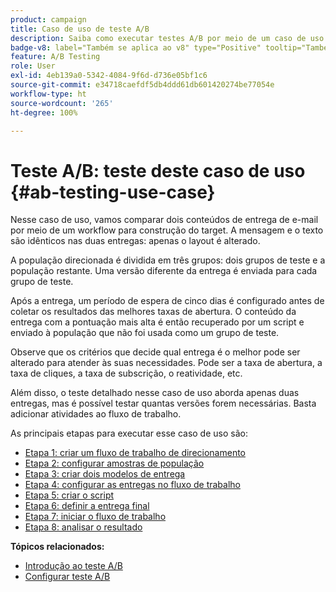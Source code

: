 ```yaml
---
product: campaign
title: Caso de uso de teste A/B
description: Saiba como executar testes A/B por meio de um caso de uso dedicado
badge-v8: label="Também se aplica ao v8" type="Positive" tooltip="Também se aplica ao Campaign v8"
feature: A/B Testing
role: User
exl-id: 4eb139a0-5342-4084-9f6d-d736e05bf1c6
source-git-commit: e34718caefdf5db4ddd61db601420274be77054e
workflow-type: ht
source-wordcount: '265'
ht-degree: 100%

---
```


# Teste A/B: teste deste caso de uso {#ab-testing-use-case}

Nesse caso de uso, vamos comparar dois conteúdos de entrega de e-mail por meio de um workflow para construção do target. A mensagem e o texto são idênticos nas duas entregas: apenas o layout é alterado.

A população direcionada é dividida em três grupos: dois grupos de teste e a população restante. Uma versão diferente da entrega é enviada para cada grupo de teste.

Após a entrega, um período de espera de cinco dias é configurado antes de coletar os resultados das melhores taxas de abertura. O conteúdo da entrega com a pontuação mais alta é então recuperado por um script e enviado à população que não foi usada como um grupo de teste.

Observe que os critérios que decide qual entrega é o melhor pode ser alterado para atender às suas necessidades. Pode ser a taxa de abertura, a taxa de cliques, a taxa de subscrição, o reatividade, etc.

Além disso, o teste detalhado nesse caso de uso aborda apenas duas entregas, mas é possível testar quantas versões forem necessárias. Basta adicionar atividades ao fluxo de trabalho.

As principais etapas para executar esse caso de uso são:

* [Etapa 1: criar um fluxo de trabalho de direcionamento](a-b-testing-uc-targeting-workflow.md)
* [Etapa 2: configurar amostras de população](a-b-testing-uc-population-samples.md)
* [Etapa 3: criar dois modelos de entrega](a-b-testing-uc-delivery-templates.md)
* [Etapa 4: configurar as entregas no fluxo de trabalho](a-b-testing-uc-configuring-deliveries.md)
* [Etapa 5: criar o script](a-b-testing-uc-script.md)
* [Etapa 6: definir a entrega final](a-b-testing-uc-final-delivery.md)
* [Etapa 7: iniciar o fluxo de trabalho](a-b-testing-uc-start-workflow.md)
* [Etapa 8: analisar o resultado](a-b-testing-uc-analyzing.md)

**Tópicos relacionados:**

* [Introdução ao teste A/B](get-started-a-b-testing.md)
* [Configurar teste A/B](configuring-a-b-testing.md)
